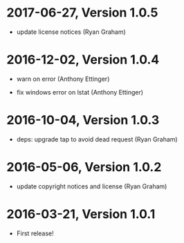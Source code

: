 2017-06-27, Version 1.0.5
=========================

 * update license notices (Ryan Graham)


2016-12-02, Version 1.0.4
=========================

 * warn on error (Anthony Ettinger)

 * fix windows error on lstat (Anthony Ettinger)


2016-10-04, Version 1.0.3
=========================

 * deps: upgrade tap to avoid dead request (Ryan Graham)


2016-05-06, Version 1.0.2
=========================

 * update copyright notices and license (Ryan Graham)


2016-03-21, Version 1.0.1
=========================

 * First release!
